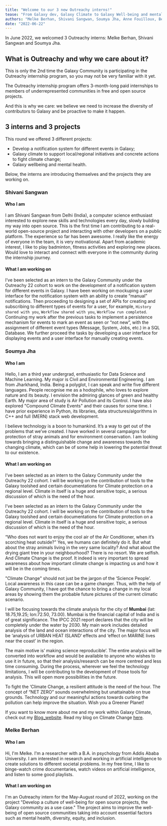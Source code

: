 ```yaml
---
title: "Welcome to our 3 new Outreachy interns!"
tease: "From Galaxy dev, Galaxy Climate to Galaxy Well-being and mental health."
authors: "Melke Berhan, Shivani Sangwan, Soumya Jha, Anne Fouilloux, Beatriz Serrano-Solano"
date: "2022-06-22"
---
```



In June 2022, we welcomed 3 Outreachy interns: Melke Berhan, Shivani Sangwan and Soumya Jha. 

## What is Outreachy and why we care about it?

This is only the 2nd time the Galaxy Community is participating in the Outreachy internship program, so you may not be very familiar with it yet.

The Outreachy internship program offers 3-month-long paid internships to members of underrepresented communities in free and open source projects.

And this is why we care: we believe we need to increase the diversity of contributors to Galaxy and be proactive to make it happen.

## 3 interns and 3 projects

This round we offered 3 different projects:

- Develop a notification system for different events in Galaxy;
- Galaxy climate to support local/regional initiatives and concrete actions to fight climate change;
- Galaxy wellbeing and mental health.

Below, the interns are introducing themselves and the projects they are working on.


### Shivani Sangwan 

#### Who I am

I am Shivani Sangwan from Delhi (India), a computer science enthusiast interested to explore new skills and technologies every day, slowly building my way into open source. This is the first time I am contributing to a real-world open-source project and interacting with other developers on a public platform. The experience so far has been awesome. I really like the energy of everyone in the team, it is very motivational. Apart from academic interest, I like to play badminton, fitness activities and exploring new places. Would love to interact and connect with everyone in the community during the internship journey. 

#### What I am working on 

I’ve been selected as an intern to the Galaxy Community under the Outreachy 22 cohort to work on the development of a notification system for different events in Galaxy. I have been working on mockuping a user interface for the notification system with an ability to create “manual” notifications. Then proceeding to designing a set of APIs for creating and subscribing to different types of events for a user, for example, `History shared with you`, `Workflow shared with you`, `Workflow run completed`. Continuing my work after the previous tasks to implement a persistence mechanism for events to mark an event as seen or “not new”, with the assignment of different event types (Message, System, Jobs, etc.) in a SQL Database. We further proceed the tasks by developing a user interface for displaying events and a user interface for manually creating events.


### Soumya Jha

#### Who I am

Hello, I am a third year undergrad, enthusiastic for Data Science and Machine Learning. My major is Civil and Environmental Engineering. I am from Jharkhand, India. Being a polyglot, I can speak and write five different languages. People recognise me as a hodophile, who loves to explore nature and its beauty. I envision the admiring glances of green and healthy Earth. My major area of study is Air Pollution and its Control. I have also explored "Compound Climate Events" and their causes for some time. I have prior experience in Python, its libraries, data structures/algorithms in C++ and full (MERN) stack web development. 

I believe technology is a boon to humankind. It’s a way to get out of the problems that we’ve created. I have worked in several campaigns for protection of stray animals and for environment conservation. I am looking towards bringing a distinguishable change and awareness towards the changing climate, which can be of some help in lowering the potential threat to our existence.

#### What I am working on 

I’ve been selected as an intern to the Galaxy Community under the Outreachy 22 cohort. I will be working on the contribution of tools to the Galaxy toolshed and certain documentations for Climate protection on a regional level. Climate in itself is a huge and sensitive topic, a serious discussion of which is the need of the hour.

I’ve been selected as an intern to the Galaxy Community under the Outreachy 22 cohort. I will be working on the contribution of tools to the Galaxy toolshed and certain documentations for Climate protection on a regional level. Climate in itself is a huge and sensitive topic, a serious discussion of which is the need of the hour.

“Who does not want to enjoy the cool air of the Air Conditioner, when it’s scorching heat outside?” Yes, we humans can definitely do it. But what about the stray animals living in the very same locality? And what about the drying giant tree in your neighbourhood? There is no resort. We are selfish. And Climate Change is the proof. It indeed is very important to spread awareness about how important climate change is impacting us and how it  will be in the coming times.

"Climate Change" should not just be the jargon of the ‘Science People’. Local awareness in this case can be a game changer. Thus, with the help of Galaxy Community, I have got the chance to bring a change in my local areas by showing them the probable future pictures of the current climatic scenario.

I will be focusing towards the climate analysis for the city of **Mumbai** (lat: 18.75,19.25; lon:72.50, 73.00). Mumbai is the financial capital of India and is of great significance. The IPCC 2021 report declares that the city will be completely under the water by 2030. My main work includes detailed analysis of the land and ocean interactions of the city. The major focus will be ‘analysis of URBAN HEAT ISLAND‘ effects and ‘effect on MARINE lives near the coast’ in the region.  

The main motive is’ making science reproducible’. The entire analysis will be converted into workflow and would be available to anyone who wishes to use it in future, so that their analysis/research can be more centred and less time consuming. During the process, wherever we feel the technology limitations, I will be contributing to the development of those tools for analysis. This will open more possibilities in the future.

To fight the ‘Climate Change, a resilient attitude is the need of the hour. The concept of “NET ZERO” sounds overwhelming but unattainable on true grounds. Technology and our meaningful  actions towards curbing the pollution can help improve the situation. 
Wish you a Greener Planet! 

If you want to know more about me and my work within Galaxy Climate, check out my [Blog_website](https://soumya-jha.netlify.app/).
Read my blog on Climate Change [here](https://medium.com/@green_soul/climates-last-call-how-will-we-counter-7c4ea93c0913).

### Melke Berhan

#### Who I am

Hi, I'm Melke. I'm a researcher with a B.A. in psychology from Addis Ababa University. I am interested in research and working in artificial intelligence to create solutions to different societal problems. In my free time, I like to binge-watch crime documentaries, watch videos on artificial intelligence, and listen to some good playlists.


#### What I am working on 

I'm an Outreachy intern for the May-August round of 2022, working on the project "Develop a culture of well-being for open source projects, the Galaxy community as a use case." The project aims to improve the well-being of open source communities taking into account essential factors such as mental health, diversity, equity, and inclusion.

